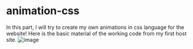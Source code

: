 # animation-css
 In this part, I will try to create my own animations in css language for the website!
 Here is the basic material of the working code from my first host site.
 ![image](https://github.com/staffuser/animation-css/assets/119116574/c2f81866-5ef5-4ec5-8163-0b725ea207db)
